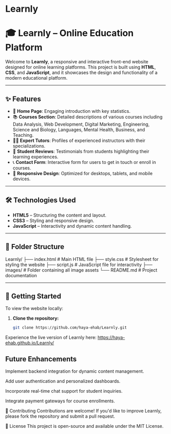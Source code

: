 # Learnly

# 🎓 Learnly – Online Education Platform 

Welcome to **Learnly**, a responsive and interactive front-end website designed for online learning platforms. This project is built using **HTML**, **CSS**, and **JavaScript**, and it showcases the design and functionality of a modern educational platform.

---

## ✨ Features

- 🏫 **Home Page**: Engaging introduction with key statistics.
- 📚 **Courses Section**: Detailed descriptions of various courses including Data Analysis, Web Development, Digital Marketing, Engineering, Science and Biology, Languages, Mental Health, Business, and Teaching.
- 👩‍🏫 **Expert Tutors**: Profiles of experienced instructors with their specializations.
- 💬 **Student Reviews**: Testimonials from students highlighting their learning experiences.
- 📞 **Contact Form**: Interactive form for users to get in touch or enroll in courses.
- 📱 **Responsive Design**: Optimized for desktops, tablets, and mobile devices.

---

## 🛠️ Technologies Used

- **HTML5** – Structuring the content and layout.
- **CSS3** – Styling and responsive design.
- **JavaScript** – Interactivity and dynamic content handling.

---

## 📁 Folder Structure

Learnly/
├── index.html # Main HTML file
├── style.css # Stylesheet for styling the website
├── script.js # JavaScript file for interactivity
├── images/ # Folder containing all image assets
└── README.md # Project documentation




---

## 🚀 Getting Started

To view the website locally:

1. **Clone the repository:**
   ```bash
   git clone https://github.com/haya-ehab/Learnly.git
Experience the live version of Learnly here: https://haya-ehab.github.io/Learnly/


## Future Enhancements
Implement backend integration for dynamic content management.

Add user authentication and personalized dashboards.

Incorporate real-time chat support for student inquiries.

Integrate payment gateways for course enrollments.

🤝 Contributing
Contributions are welcome! If you'd like to improve Learnly, please fork the repository and submit a pull request.


📄 License
This project is open-source and available under the MIT License.



